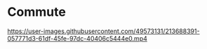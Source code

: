 # Commute



https://user-images.githubusercontent.com/49573131/213688391-057771d3-61df-45fe-97dc-40406c5444e0.mp4

